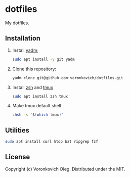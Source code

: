 # dotfiles

My dotfiles.

## Installation

1. Install [yadm](https://thelocehiliosan.github.io/yadm/);

   ```sh
   sudo apt install -y git yadm
   ```

2. Clone this repository:

   ```sh
   yadm clone git@github.com:voronkovich/dotfiles.git
   ```

3. Install [zsh](https://www.zsh.org/) and [tmux](https://github.com/tmux/tmux)

   ```sh
   sudo apt install zsh tmux
   ```

4. Make tmux default shell

   ```sh
   chsh -s "$(which tmux)"
   ```

## Utilities

```sh
sudo apt install curl htop bat ripgrep fzf
```

## License

Copyright (c) Voronkovich Oleg. Distributed under the MIT.
